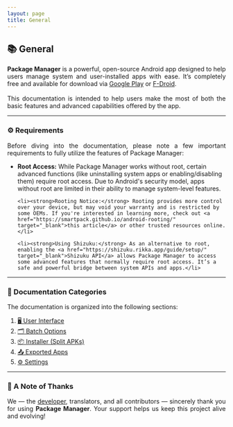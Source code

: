 ```yaml
---
layout: page
title: General
---
```


<style>
    tab1 { padding-left: 4em; }
</style>

<h2>📚 General</h2>

<p style="text-align: justify;">
    <strong>Package Manager</strong> is a powerful, open-source Android app designed to help users manage system and user-installed apps with ease. It’s completely free and available for download via
    <a href="https://play.google.com/store/apps/details?id=com.smartpack.packagemanager" target="_blank">Google Play</a>
    or
    <a href="https://f-droid.org/packages/com.smartpack.packagemanager" target="_blank">F-Droid</a>.
    <br /><br />
    This documentation is intended to help users make the most of both the basic features and advanced capabilities offered by the app.
</p>

<hr />

<h3>⚙️ Requirements</h3>

<p style="text-align: justify;">
    Before diving into the documentation, please note a few important requirements to fully utilize the features of Package Manager:
</p>

<ul>
    <li><strong>Root Access:</strong> While Package Manager works without root, certain advanced functions (like uninstalling system apps or enabling/disabling them) require root access. Due to Android's security model, apps without root are limited in their ability to manage system-level features.</li>

    <li><strong>Rooting Notice:</strong> Rooting provides more control over your device, but may void your warranty and is restricted by some OEMs. If you're interested in learning more, check out <a href="https://smartpack.github.io/android-rooting/" target="_blank">this article</a> or other trusted resources online.</li>

    <li><strong>Using Shizuku:</strong> As an alternative to root, enabling the <a href="https://shizuku.rikka.app/guide/setup/" target="_blank">Shizuku API</a> allows Package Manager to access some advanced features that normally require root access. It’s a safe and powerful bridge between system APIs and apps.</li>
</ul>

<hr />

<h3>📂 Documentation Categories</h3>

<p style="text-align: justify;">
    The documentation is organized into the following sections:
</p>

<ol>
    <li><a href="{{ site.github.url }}/ui/" target="_self">🖥️ User Interface</a></li>
    <li><a href="{{ site.github.url }}/batch/" target="_self">🗂️ Batch Options</a></li>
    <li><a href="{{ site.github.url }}/sai/" target="_self">📦 Installer (Split APKs)</a></li>
    <li><a href="{{ site.github.url }}/exports/" target="_self">📤 Exported Apps</a></li>
    <li><a href="{{ site.github.url }}/settings/" target="_self">⚙️ Settings</a></li>
</ol>

<hr />

<h3>🙏 A Note of Thanks</h3>

<p style="text-align: justify;">
    We — the <a href="https://play.google.com/store/apps/dev?id=5836199813143882901" target="_blank">developer</a>, translators, and all contributors — sincerely thank you for using <strong>Package Manager</strong>. Your support helps us keep this project alive and evolving!
</p>
